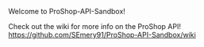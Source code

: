Welcome to ProShop-API-Sandbox!

Check out the wiki for more info on the ProShop API!
https://github.com/SEmery91/ProShop-API-Sandbox/wiki
